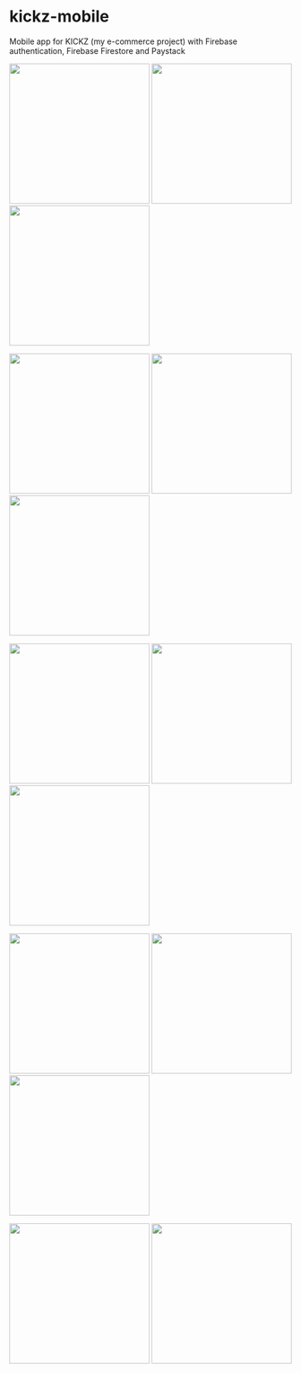 # kickz-mobile

Mobile app for KICKZ (my e-commerce project) with Firebase authentication, Firebase Firestore and Paystack

<p float="left">
  <img src="https://raw.githubusercontent.com/dayojiboye/kickz-mobile /master/screenshots/shot1.png" width="250" />
  <img src="https://raw.githubusercontent.com/dayojiboye/kickz-mobile /master/screenshots/shot2.png" width="250" />
  <img src="https://raw.githubusercontent.com/dayojiboye/kickz-mobile /master/screenshots/shot3.png" width="250" />
</p>
<p float="left">
  <img src="https://raw.githubusercontent.com/dayojiboye/kickz-mobile /master/screenshots/shot4.png" width="250" />
  <img src="https://raw.githubusercontent.com/dayojiboye/kickz-mobile /master/screenshots/shot5.png" width="250" />
  <img src="https://raw.githubusercontent.com/dayojiboye/kickz-mobile /master/screenshots/shot6.png" width="250" />
</p>
<p float="left">
  <img src="https://raw.githubusercontent.com/dayojiboye/kickz-mobile /master/screenshots/shot7.png" width="250" />
  <img src="https://raw.githubusercontent.com/dayojiboye/kickz-mobile /master/screenshots/shot8.png" width="250" />
  <img src="https://raw.githubusercontent.com/dayojiboye/kickz-mobile /master/screenshots/shot9.png" width="250" />
</p>
<p float="left">
  <img src="https://raw.githubusercontent.com/dayojiboye/kickz-mobile /master/screenshots/shot10.png" width="250" />
  <img src="https://raw.githubusercontent.com/dayojiboye/kickz-mobile /master/screenshots/shot11.png" width="250" />
  <img src="https://raw.githubusercontent.com/dayojiboye/kickz-mobile /master/screenshots/shot12.png" width="250" />
</p>
<p float="left">
  <img src="https://raw.githubusercontent.com/dayojiboye/kickz-mobile /master/screenshots/shot13.png" width="250" />
  <img src="https://raw.githubusercontent.com/dayojiboye/kickz-mobile /master/screenshots/shot14.png" width="250" />
</p>
